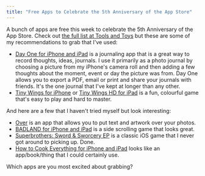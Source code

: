 ```yaml
---
title: "Free Apps to Celebrate the 5th Anniversary of the App Store"
---
```

<p>A bunch of apps are free this week to celebrate the 5th Anniversary of the App Store. Check out <a href="https://toolsandtoys.net/great-free-apps-io/">the full list at Tools and Toys</a> but these are some of my recommendations to grab that I've used:</p>
<ul>
<li><a href="https://target.georiot.com/Proxy.ashx?tsid=528&GR_URL=https%253A%252F%252Fitunes.apple.com%252Fus%252Fapp%252Fday-one-journal-diary%252Fid421706526%253Fmt%253D8%2526uo%253D4%2526partnerId%253D30" target="itunes_store">Day One for iPhone and iPad</a> is a journaling app that is a great way to record thoughts, ideas, journals. I use it primarily as a photo journal by choosing a picture from my iPhone's camera roll and then adding a few thoughts about the moment, event or day the picture was from. Day One allows you to export a PDF, email or print and share your journals with friends. It's the one journal that I've kept at longer than any other.</li>
<li><a href="https://target.georiot.com/Proxy.ashx?tsid=528&GR_URL=https%253A%252F%252Fitunes.apple.com%252Fus%252Fapp%252Ftiny-wings%252Fid417817520%253Fmt%253D8%2526uo%253D4%2526partnerId%253D30" target="itunes_store">Tiny Wings for iPhone</a> or <a href="https://target.georiot.com/Proxy.ashx?tsid=528&GR_URL=https%253A%252F%252Fitunes.apple.com%252Fus%252Fapp%252Ftiny-wings-hd%252Fid541517597%253Fmt%253D8%2526uo%253D4%2526partnerId%253D30" target="itunes_store">Tiny Wings HD for iPad</a> is a fun, colourful game that's easy to play and hard to master.</li>
</ul>
<p>And here are a few that I haven't tried myself but look interesting:</p>
<ul>
<li><a href="https://target.georiot.com/Proxy.ashx?tsid=528&GR_URL=https%253A%252F%252Fitunes.apple.com%252Fus%252Fapp%252Fover%252Fid535811906%253Fmt%253D8%2526uo%253D4%2526partnerId%253D30" target="itunes_store">Over</a> is an app that allows you to put text and artwork over your photos.</li>
<li><a href="https://target.georiot.com/Proxy.ashx?tsid=528&GR_URL=https%253A%252F%252Fitunes.apple.com%252Fus%252Fapp%252Fbadland%252Fid535176909%253Fmt%253D8%2526uo%253D4%2526partnerId%253D30" target="itunes_store">BADLAND for iPhone and iPad</a> is a side scrolling game that looks great.</li>
<li><a href="https://target.georiot.com/Proxy.ashx?tsid=528&GR_URL=https%253A%252F%252Fitunes.apple.com%252Fus%252Fapp%252Fsuperbrothers-sword-sworcery%252Fid424912055%253Fmt%253D8%2526uo%253D4%2526partnerId%253D30" target="itunes_store">Superbrothers: Sword &amp; Sworcery EP</a> is a classic iOS game that I never got around to picking up. Done.</li>
<li><a href="https://target.georiot.com/Proxy.ashx?tsid=528&GR_URL=https%253A%252F%252Fitunes.apple.com%252Fus%252Fapp%252Fhow-to-cook-everything%252Fid409936319%253Fmt%253D8%2526uo%253D4%2526partnerId%253D30" target="itunes_store">How to Cook Everything for iPhone and iPad</a> looks like an app/book/thing that I could certainly use.</li>
</ul>
<p>Which apps are you most excited about grabbing?</p>
